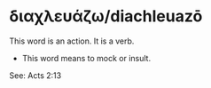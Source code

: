 # διαχλευάζω/diachleuazō
This word is an action. It is a verb.

* This word means to mock or insult.

See: Acts 2:13
